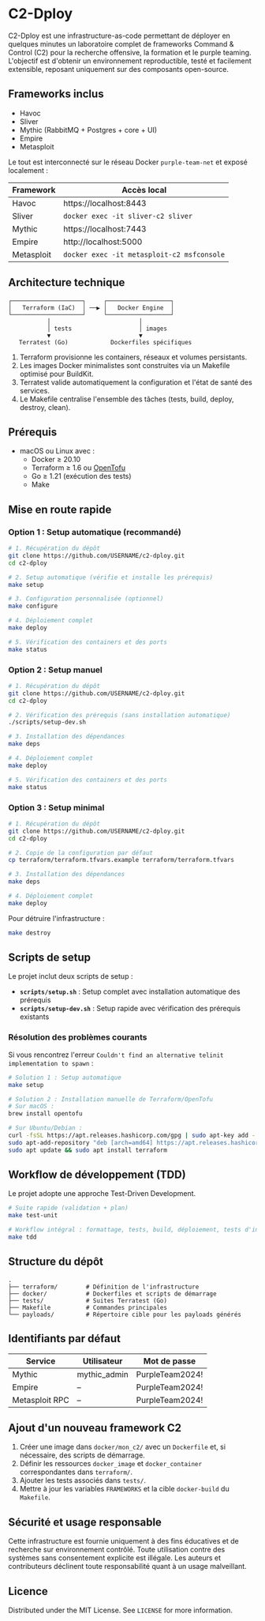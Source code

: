 # C2-Dploy

C2-Dploy est une infrastructure-as-code permettant de déployer en quelques minutes un laboratoire complet de frameworks Command & Control (C2) pour la recherche offensive, la formation et le purple teaming. L'objectif est d'obtenir un environnement reproductible, testé et facilement extensible, reposant uniquement sur des composants open-source.

## Frameworks inclus

- Havoc
- Sliver
- Mythic (RabbitMQ + Postgres + core + UI)
- Empire
- Metasploit

Le tout est interconnecté sur le réseau Docker `purple-team-net` et exposé localement :

| Framework  | Accès local                                      |
|------------|--------------------------------------------------|
| Havoc      | https://localhost:8443                           |
| Sliver     | `docker exec -it sliver-c2 sliver`               |
| Mythic     | https://localhost:7443                           |
| Empire     | http://localhost:5000                            |
| Metasploit | `docker exec -it metasploit-c2 msfconsole`       |

## Architecture technique

```
┌────────────────────┐     ┌──────────────────┐
│   Terraform (IaC)  │ ──▶ │   Docker Engine  │
└────────────────────┘     └──────────────────┘
           │                         │
           │ tests                   │ images
           ▼                         ▼
   Terratest (Go)            Dockerfiles spécifiques
```

1. Terraform provisionne les containers, réseaux et volumes persistants.
2. Les images Docker minimalistes sont construites via un Makefile optimisé pour BuildKit.
3. Terratest valide automatiquement la configuration et l'état de santé des services.
4. Le Makefile centralise l'ensemble des tâches (tests, build, deploy, destroy, clean).

## Prérequis

- macOS ou Linux avec :
  - Docker ≥ 20.10
  - Terraform ≥ 1.6 ou [OpenTofu](https://opentofu.org)
  - Go ≥ 1.21 (exécution des tests)
  - Make

## Mise en route rapide

### Option 1 : Setup automatique (recommandé)

```bash
# 1. Récupération du dépôt
git clone https://github.com/USERNAME/c2-dploy.git
cd c2-dploy

# 2. Setup automatique (vérifie et installe les prérequis)
make setup

# 3. Configuration personnalisée (optionnel)
make configure

# 4. Déploiement complet
make deploy

# 5. Vérification des containers et des ports
make status
```

### Option 2 : Setup manuel

```bash
# 1. Récupération du dépôt
git clone https://github.com/USERNAME/c2-dploy.git
cd c2-dploy

# 2. Vérification des prérequis (sans installation automatique)
./scripts/setup-dev.sh

# 3. Installation des dépendances
make deps

# 4. Déploiement complet
make deploy

# 5. Vérification des containers et des ports
make status
```

### Option 3 : Setup minimal

```bash
# 1. Récupération du dépôt
git clone https://github.com/USERNAME/c2-dploy.git
cd c2-dploy

# 2. Copie de la configuration par défaut
cp terraform/terraform.tfvars.example terraform/terraform.tfvars

# 3. Installation des dépendances
make deps

# 4. Déploiement complet
make deploy
```

Pour détruire l'infrastructure :

```bash
make destroy
```

## Scripts de setup

Le projet inclut deux scripts de setup :

- **`scripts/setup.sh`** : Setup complet avec installation automatique des prérequis
- **`scripts/setup-dev.sh`** : Setup rapide avec vérification des prérequis existants

### Résolution des problèmes courants

Si vous rencontrez l'erreur `Couldn't find an alternative telinit implementation to spawn` :

```bash
# Solution 1 : Setup automatique
make setup

# Solution 2 : Installation manuelle de Terraform/OpenTofu
# Sur macOS :
brew install opentofu

# Sur Ubuntu/Debian :
curl -fsSL https://apt.releases.hashicorp.com/gpg | sudo apt-key add -
sudo apt-add-repository "deb [arch=amd64] https://apt.releases.hashicorp.com $(lsb_release -cs) main"
sudo apt update && sudo apt install terraform
```

## Workflow de développement (TDD)

Le projet adopte une approche Test-Driven Development.

```bash
# Suite rapide (validation + plan)
make test-unit

# Workflow intégral : formattage, tests, build, déploiement, tests d'intégration
make tdd
```

## Structure du dépôt

```
.
├── terraform/        # Définition de l'infrastructure
├── docker/           # Dockerfiles et scripts de démarrage
├── tests/            # Suites Terratest (Go)
├── Makefile          # Commandes principales
└── payloads/         # Répertoire cible pour les payloads générés
```

## Identifiants par défaut

| Service   | Utilisateur         | Mot de passe        |
|-----------|---------------------|---------------------|
| Mythic    | mythic_admin        | PurpleTeam2024!     |
| Empire    | –                   | PurpleTeam2024!     |
| Metasploit RPC | –             | PurpleTeam2024!     |

## Ajout d'un nouveau framework C2

1. Créer une image dans `docker/mon_c2/` avec un `Dockerfile` et, si nécessaire, des scripts de démarrage.
2. Définir les ressources `docker_image` et `docker_container` correspondantes dans `terraform/`.
3. Ajouter les tests associés dans `tests/`.
4. Mettre à jour les variables `FRAMEWORKS` et la cible `docker-build` du `Makefile`.

## Sécurité et usage responsable

Cette infrastructure est fournie uniquement à des fins éducatives et de recherche sur environnement contrôlé. Toute utilisation contre des systèmes sans consentement explicite est illégale. Les auteurs et contributeurs déclinent toute responsabilité quant à un usage malveillant.

## Licence

Distributed under the MIT License. See `LICENSE` for more information. 
